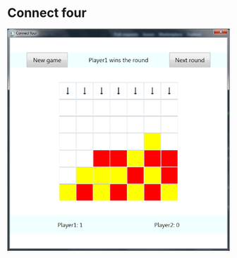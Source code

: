 # Connect four

![alt text](https://github.com/proman3419/Programming-Challenges-v1.4/blob/master/Screenshots/21_1.PNG)
